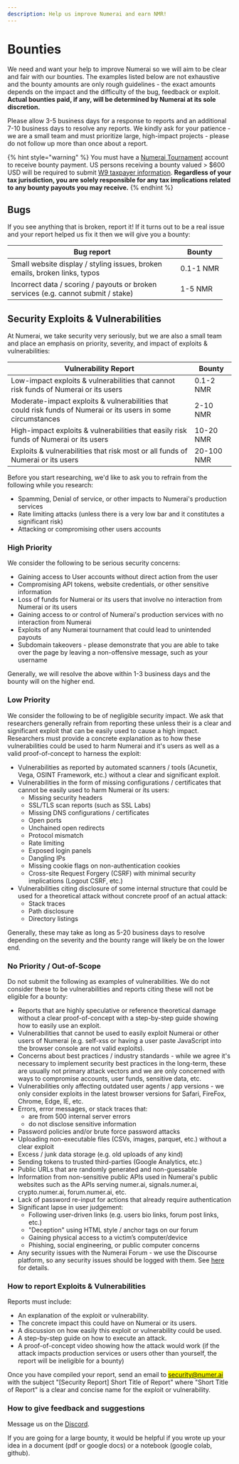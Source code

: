 ```yaml
---
description: Help us improve Numerai and earn NMR!
---
```


# Bounties

We need and want your help to improve Numerai so we will aim to be clear and fair with our bounties. The examples listed below are not exhaustive and the bounty amounts are only rough guidelines - the exact amounts depends on the impact and the difficulty of the bug, feedback or exploit. **Actual bounties paid, if any, will be determined by Numerai at its sole discretion.**

Please allow 3-5 business days for a response to reports and an additional 7-10 business days to resolve any reports. We kindly ask for your patience - we are a small team and must prioritize large, high-impact projects - please do not follow up more than once about a report.

{% hint style="warning" %}
You must have a [Numerai Tournament](https://numer.ai/tournament/) account to receive bounty payment. US persons receiving a bounty valued > $600 USD will be required to submit [W9 taxpayer information](broken-reference/). **Regardless of your tax jurisdiction, you are solely responsible for any tax implications related to any bounty payouts you may receive.**
{% endhint %}

## Bugs

If you see anything that is broken, report it! If it turns out to be a real issue and your report helped us fix it then we will give you a bounty:

<table><thead><tr><th width="365">Bug report</th><th>Bounty</th></tr></thead><tbody><tr><td>Small website display / styling issues, broken emails, broken links, typos</td><td>0.1-1 NMR</td></tr><tr><td>Incorrect data / scoring / payouts or broken services (e.g. cannot submit / stake)</td><td>1-5 NMR</td></tr></tbody></table>

## Security Exploits & Vulnerabilities

At Numerai, we take security very seriously, but we are also a small team and place an emphasis on priority, severity, and impact of exploits & vulnerabilities:

| Vulnerability Report                                                                                           | Bounty     |
| -------------------------------------------------------------------------------------------------------------- | ---------- |
| Low-impact exploits & vulnerabilities that cannot risk funds of Numerai or its users                           | 0.1-2 NMR  |
| Moderate-impact exploits & vulnerabilities that could risk funds of Numerai or its users in some circumstances | 2-10 NMR   |
| High-impact exploits & vulnerabilities that easily risk funds of Numerai or its users                          | 10-20 NMR  |
| Exploits & vulnerabilities that risk most or all funds of Numerai or its users                                 | 20-100 NMR |

Before you start researching, we'd like to ask you to refrain from the following while you research:

* Spamming, Denial of service, or other impacts to Numerai's production services
* Rate limiting attacks (unless there is a very low bar and it constitutes a significant risk)
* Attacking or compromising other users accounts

### High Priority

We consider the following to be serious security concerns:

* Gaining access to User accounts without direct action from the user
* Compromising API tokens, website credentials, or other sensitive information
* Loss of funds for Numerai or its users that involve no interaction from Numerai or its users
* Gaining access to or control of Numerai's production services with no interaction from Numerai
* Exploits of any Numerai tournament that could lead to unintended payouts
* Subdomain takeovers - please demonstrate that you are able to take over the page by leaving a non-offensive message, such as your username

Generally, we will resolve the above within 1-3 business days and the bounty will on the higher end.

### **Low Priority**

We consider the following to be of negligible security impact. We ask that researchers generally refrain from reporting these unless their is a clear and significant exploit that can be easily used to cause a high impact. Researchers must provide a concrete explanation as to how these vulnerabilities could be used to harm Numerai and it's users as well as a valid proof-of-concept to harness the exploit:

* Vulnerabilities as reported by automated scanners / tools (Acunetix, Vega, OSINT Framework, etc.) without a clear and significant exploit.
* Vulnerabilities in the form of missing configurations / certificates that cannot be easily used to harm Numerai or its users:
  * Missing security headers
  * SSL/TLS scan reports (such as SSL Labs)
  * Missing DNS configurations / certificates
  * Open ports
  * Unchained open redirects
  * Protocol mismatch
  * Rate limiting
  * Exposed login panels
  * Dangling IPs
  * Missing cookie flags on non-authentication cookies
  * Cross-site Request Forgery (CSRF) with minimal security implications (Logout CSRF, etc.)
* Vulnerabilities citing disclosure of some internal structure that could be used for a theoretical attack without concrete proof of an actual attack:
  * Stack traces
  * Path disclosure
  * Directory listings

Generally, these may take as long as 5-20 business days to resolve depending on the severity and the bounty range will likely be on the lower end.

### **No Priority / Out-of-Scope**

Do not submit the following as examples of vulnerabilities. We do not consider these to be vulnerabilities and reports citing these will not be eligible for a bounty:

* Reports that are highly speculative or reference theoretical damage without a clear proof-of-concept with a step-by-step guide showing how to easily use an exploit.
* Vulnerabilities that cannot be used to easily exploit Numerai or other users of Numerai (e.g. self-xss or having a user paste JavaScript into the browser console are not valid exploits).
* Concerns about best practices / industry standards - while we agree it's necessary to implement security best practices in the long-term, these are usually not primary attack vectors and we are only concerned with ways to compromise accounts, user funds, sensitive data, etc.
* Vulnerabilities only affecting outdated user agents / app versions - we only consider exploits in the latest browser versions for Safari, FireFox, Chrome, Edge, IE,  etc.
* Errors, error messages, or stack traces that:
  * are from 500 internal server errors
  * do not disclose sensitive information
* Password policies and/or brute force password attacks
* Uploading non-executable files (CSVs, images, parquet, etc.) without a clear exploit
* Excess / junk data storage (e.g. old uploads of any kind)
* Sending tokens to trusted third-parties (Google Analytics, etc.)
* Public URLs that are randomly generated and non-guessable
* Information from non-sensitive public APIs used in Numerai's public websites such as the APIs serving numer.ai, signals.numer.ai, crypto.numer.ai, forum.numer.ai, etc.
* Lack of password re-input for actions that already require authentication
* Significant lapse in user judgement:
  * Following user-driven links (e.g. users bio links, forum post links, etc.)
  * "Deception" using HTML style / anchor tags on our forum
  * Gaining physical access to a victim’s computer/device
  * Phishing, social engineering, or public computer concerns
* Any security issues with the Numerai Forum - we use the Discourse platform, so any security issues should be logged with them. See [here](https://github.com/discourse/discourse/security) for details.

### How to report Exploits & Vulnerabilities

Reports must include:

* An explanation of the exploit or vulnerability.
* The concrete impact this could have on Numerai or its users.
* A discussion on how easily this exploit or vulnerability could be used.
* A step-by-step guide on how to execute an attack.
* A proof-of-concept video showing how the attack would work (if the attack impacts production services or users other than yourself, the report will be ineligible for a bounty)

Once you have compiled your report, send an email to <mark style="color:blue;">security@numer.ai</mark> with the subject "\[Security Report] Short Title of Report" where "Short Title of Report" is a clear and concise name for the exploit or vulnerability.

### How to give feedback and suggestions

Message us on the [Discord](https://discord.gg/numerai).

If you are going for a large bounty, it would be helpful if you wrote up your idea in a document (pdf or google docs) or a notebook (google colab, github).
